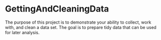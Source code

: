 GettingAndCleaningData
======================
The purpose of this project is to demonstrate your ability to collect, work with, and clean a data set. The goal is to prepare tidy data that can be used for later analysis.